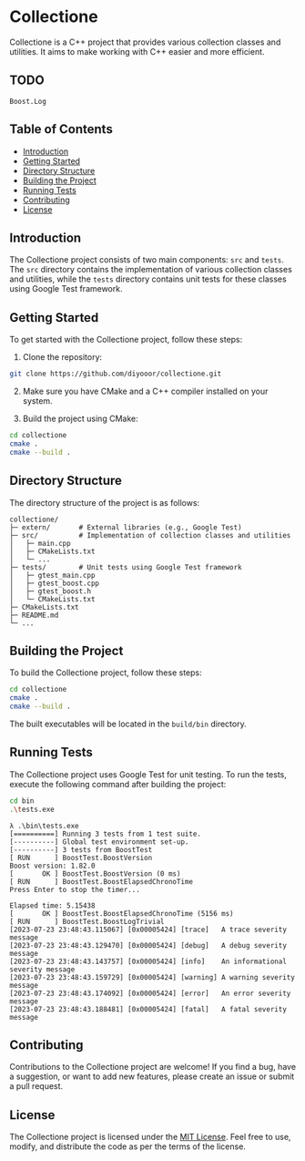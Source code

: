 # Collectione

Collectione is a C++ project that provides various collection classes and utilities. It aims to make working with C++ easier and more efficient.

## TODO
    Boost.Log

## Table of Contents

- [Introduction](#introduction)
- [Getting Started](#getting-started)
- [Directory Structure](#directory-structure)
- [Building the Project](#building-the-project)
- [Running Tests](#running-tests)
- [Contributing](#contributing)
- [License](#license)

## Introduction

The Collectione project consists of two main components: `src` and `tests`. The `src` directory contains the implementation of various collection classes and utilities, while the `tests` directory contains unit tests for these classes using Google Test framework.

## Getting Started

To get started with the Collectione project, follow these steps:

1. Clone the repository:

```bash
git clone https://github.com/diyooor/collectione.git
```

2. Make sure you have CMake and a C++ compiler installed on your system.

3. Build the project using CMake:

```bash
cd collectione
cmake .
cmake --build .
```

## Directory Structure

The directory structure of the project is as follows:

```
collectione/
├─ extern/       # External libraries (e.g., Google Test)
├─ src/          # Implementation of collection classes and utilities
│   ├─ main.cpp
│   ├─ CMakeLists.txt
│   └─ ...
├─ tests/        # Unit tests using Google Test framework
│   ├─ gtest_main.cpp
│   ├─ gtest_boost.cpp
│   ├─ gtest_boost.h
│   └─ CMakeLists.txt
├─ CMakeLists.txt
├─ README.md
└─ ...
```

## Building the Project

To build the Collectione project, follow these steps:

```bash
cd collectione
cmake .
cmake --build .
```

The built executables will be located in the `build/bin` directory.

## Running Tests

The Collectione project uses Google Test for unit testing. To run the tests, execute the following command after building the project:

```bash
cd bin
.\tests.exe
```

```sample tests output
λ .\bin\tests.exe
[==========] Running 3 tests from 1 test suite.
[----------] Global test environment set-up.
[----------] 3 tests from BoostTest
[ RUN      ] BoostTest.BoostVersion
Boost version: 1.82.0
[       OK ] BoostTest.BoostVersion (0 ms)
[ RUN      ] BoostTest.BoostElapsedChronoTime
Press Enter to stop the timer...

Elapsed time: 5.15438
[       OK ] BoostTest.BoostElapsedChronoTime (5156 ms)
[ RUN      ] BoostTest.BoostLogTrivial
[2023-07-23 23:48:43.115067] [0x00005424] [trace]   A trace severity message
[2023-07-23 23:48:43.129470] [0x00005424] [debug]   A debug severity message
[2023-07-23 23:48:43.143757] [0x00005424] [info]    An informational severity message
[2023-07-23 23:48:43.159729] [0x00005424] [warning] A warning severity message
[2023-07-23 23:48:43.174092] [0x00005424] [error]   An error severity message
[2023-07-23 23:48:43.188481] [0x00005424] [fatal]   A fatal severity message
```

## Contributing

Contributions to the Collectione project are welcome! If you find a bug, have a suggestion, or want to add new features, please create an issue or submit a pull request.

## License

The Collectione project is licensed under the [MIT License](LICENSE). Feel free to use, modify, and distribute the code as per the terms of the license.